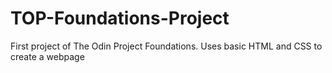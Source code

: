 # TOP-Foundations-Project
First project of The Odin Project Foundations. Uses basic HTML and CSS to create a webpage
